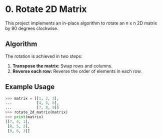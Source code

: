 # 0. Rotate 2D Matrix

This project implements an in-place algorithm to rotate an n x n 2D matrix by 90 degrees clockwise.

## Algorithm

The rotation is achieved in two steps:

1. **Transpose the matrix:** Swap rows and columns.
2. **Reverse each row:** Reverse the order of elements in each row.

## Example Usage

```python
>>> matrix = [[1, 2, 3],
...           [4, 5, 6],
...           [7, 8, 9]]
>>> rotate_2d_matrix(matrix)
>>> print(matrix)
[[7, 4, 1],
 [8, 5, 2],
 [9, 6, 3]]
